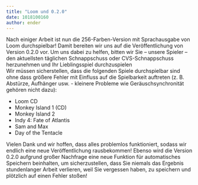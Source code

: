```yaml
---
title: "Loom und 0.2.0"
date: 1018100160
author: ender
---
```


Nach einiger Arbeit ist nun die 256-Farben-Version mit Sprachausgabe von Loom durchspielbar! Damit bereiten wir uns auf die Veröffentlichung von Version 0.2.0 vor. Um uns dabei zu helfen, bitten wir Sie – unsere Spieler – den aktuellsten täglichen Schnappschuss oder CVS-Schnappschuss herzunehmen und Ihr Lieblingsspiel durchzuspielen  
Wir müssen sicherstellen, dass die folgenden Spiele durchspielbar sind ohne dass größere Fehler mit Einfluss auf die Spielbarkeit auftreten (z. B. Abstürze, Aufhänger usw. - kleinere Probleme wie Geräuschsynchronität gehören nicht dazu):

*   Loom CD
*   Monkey Island 1 (CD)
*   Monkey Island 2
*   Indy 4: Fate of Atlantis
*   Sam and Max
*   Day of the Tentacle

Vielen Dank und wir hoffen, dass alles problemlos funktioniert, sodass wir endlich eine neue Veröffentlichung rausbekommen! Ebenso wird die Version 0.2.0 aufgrund großer Nachfrage eine neue Funktion für automatisches Speichern beinhalten, um sicherzustellen, dass Sie niemals das Ergebnis stundenlanger Arbeit verlieren, weil Sie vergessen haben, zu speichern und plötzlich auf einen Fehler stoßen!
